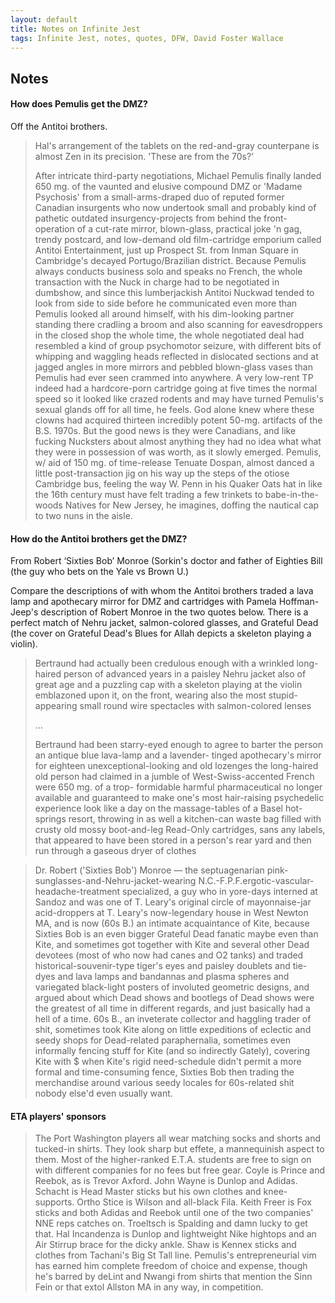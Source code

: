 ```yaml
---
layout: default
title: Notes on Infinite Jest
tags: Infinite Jest, notes, quotes, DFW, David Foster Wallace
---
```


## Notes

#### How does Pemulis get the DMZ?

Off the Antitoi brothers.

> Hal's arrangement of the tablets on the red-and-gray counterpane is almost Zen
> in its precision. 'These are from the 70s?’
>
> After intricate third-party negotiations, Michael Pemulis finally landed 650
> mg. of the vaunted and elusive compound DMZ or 'Madame Psychosis' from a
> small-arms-draped duo of reputed former Canadian insurgents who now undertook
> small and probably kind of pathetic outdated insurgency-projects from behind
> the front-operation of a cut-rate mirror, blown-glass, practical joke 'n gag,
> trendy postcard, and low-demand old film-cartridge emporium called Antitoi
> Entertainment, just up Prospect St. from Inman Square in Cambridge's decayed
> Portugo/Brazilian district. Because Pemulis always conducts business solo and
> speaks no French, the whole transaction with the Nuck in charge had to be
> negotiated in dumbshow, and since this lumberjackish Antitoi Nuckwad tended to
> look from side to side before he communicated even more than Pemulis looked all
> around himself, with his dim-looking partner standing there cradling a broom
> and also scanning for eavesdroppers in the closed shop the whole time, the
> whole negotiated deal had resembled a kind of group psychomotor seizure, with
> different bits of whipping and waggling heads reflected in dislocated sections
> and at jagged angles in more mirrors and pebbled blown-glass vases than Pemulis
> had ever seen crammed into anywhere. A very low-rent TP indeed had a
> hardcore-porn cartridge going at five times the normal speed so it looked like
> crazed rodents and may have turned Pemulis's sexual glands off for all time, he
> feels. God alone knew where these clowns had acquired thirteen incredibly
> potent 50-mg. artifacts of the B.S. 1970s. But the good news is they were
> Canadians, and like fucking Nucksters about almost anything they had no idea
> what what they were in possession of was worth, as it slowly emerged. Pemulis,
> w/ aid of 150 mg. of time-release Tenuate Dospan, almost danced a little
> post-transaction jig on his way up the steps of the otiose Cambridge bus,
> feeling the way W. Penn in his Quaker Oats hat in like the 16th century must
> have felt trading a few trinkets to babe-in-the-woods Natives for New Jersey,
> he imagines, doffing the nautical cap to two nuns in the aisle.

#### How do the Antitoi brothers get the DMZ?

From Robert ‘Sixties Bob’ Monroe (Sorkin's doctor and father of Eighties
Bill (the guy who bets on the Yale vs Brown U.)

Compare the descriptions of with whom the Antitoi brothers traded a lava lamp
and apothecary mirror for DMZ and cartridges with Pamela Hoffman-Jeep's
description of Robert Monroe in the two quotes below. There is a perfect match
of Nehru jacket, salmon-colored glasses, and Grateful Dead (the cover on
Grateful Dead's Blues for Allah depicts a skeleton playing a violin).

> Bertraund had actually been credulous enough with a wrinkled long-haired
> person of advanced years in a paisley Nehru jacket also of great age and a
> puzzling cap with a skeleton playing at the violin emblazoned upon it, on the
> front, wearing also the most stupid-appearing small round wire spectacles
> with salmon-colored lenses
>
> …
>
> Bertraund had been starry-eyed enough to agree to barter the person an
> antique blue lava-lamp and a lavender- tinged apothecary's mirror for
> eighteen unexceptional-looking and old lozenges the long-haired old person
> had claimed in a jumble of West-Swiss-accented French were 650 mg. of a trop-
> formidable harmful pharmaceutical no longer available and guaranteed to make
> one's most hair-raising psychedelic experience look like a day on the
> massage-tables of a Basel hot-springs resort, throwing in as well a
> kitchen-can waste bag filled with crusty old mossy boot-and-leg Read-Only
> cartridges, sans any labels, that appeared to have been stored in a person's
> rear yard and then run through a gaseous dryer of clothes


> Dr. Robert ('Sixties Bob') Monroe — the septuagenarian
> pink-sunglasses-and-Nehru-jacket-wearing
> N.C.-F.P.F.ergotic-vascular-headache-treatment specialized, a guy who in
> yore-days interned at Sandoz and was one of T. Leary's original circle of
> mayonnaise-jar acid-droppers at T. Leary's now-legendary house in West Newton
> MA, and is now (60s B.) an intimate acquaintance of Kite, because Sixties Bob
> is an even bigger Grateful Dead fanatic maybe even than Kite, and sometimes got
> together with Kite and several other Dead devotees (most of who now had canes
> and O2 tanks) and traded historical-souvenir-type tiger's eyes and paisley
> doublets and tie-dyes and lava lamps and bandannas and plasma spheres and
> variegated black-light posters of involuted geometric designs, and argued about
> which Dead shows and bootlegs of Dead shows were the greatest of all time in
> different regards, and just basically had a hell of a time. 60s B., an
> inveterate collector and haggling trader of shit, sometimes took Kite along on
> little expeditions of eclectic and seedy shops for Dead-related paraphernalia,
> sometimes even informally fencing stuff for Kite (and so indirectly Gately),
> covering Kite with $ when Kite's rigid need-schedule didn't permit a more
> formal and time-consuming fence, Sixties Bob then trading the merchandise
> around various seedy locales for 60s-related shit nobody else'd even usually
> want.

#### ETA players' sponsors

> The Port Washington players all wear matching socks and shorts and tucked-in
> shirts. They look sharp but effete, a mannequinish aspect to them. Most of the
> higher-ranked E.T.A. students are free to sign on with different companies for
> no fees but free gear. Coyle is Prince and Reebok, as is Trevor Axford. John
> Wayne is Dunlop and Adidas. Schacht is Head Master sticks but his own clothes
> and knee-supports. Ortho Stice is Wilson and all-black Fila. Keith Freer is Fox
> sticks and both Adidas and Reebok until one of the two companies' NNE reps
> catches on. Troeltsch is Spalding and damn lucky to get that. Hal Incandenza is
> Dunlop and lightweight Nike hightops and an Air Stirrup brace for the dicky
> ankle. Shaw is Kennex sticks and clothes from Tachani's Big St Tall line.
> Pemulis's entrepreneurial vim has earned him complete freedom of choice and
> expense, though he's barred by deLint and Nwangi from shirts that mention the
> Sinn Fein or that extol Allston MA in any way, in competition.

















